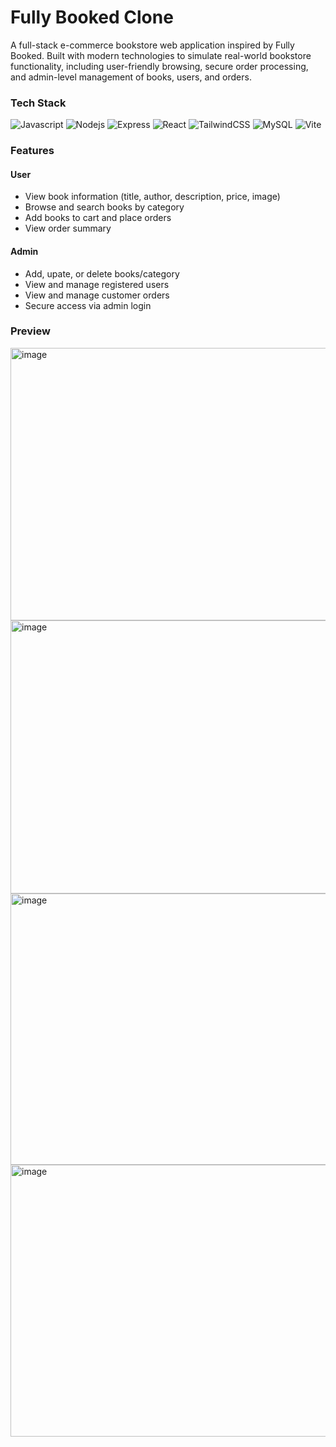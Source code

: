 # Fully Booked Clone

A full-stack e-commerce bookstore web application inspired by Fully Booked. Built with modern technologies to simulate real-world bookstore functionality, including user-friendly browsing, secure order processing, and admin-level management of books, users, and orders.

### Tech Stack
<p>
  <img alt="Javascript" src="https://img.shields.io/badge/-javascript-f7df1c?style=flat-square&logo=javascript&logoColor=black" />
  <img alt="Nodejs" src="https://img.shields.io/badge/-Nodejs-43853d?style=flat-square&logo=Node.js&logoColor=white" />
  <img alt="Express" src="https://img.shields.io/badge/-Express-000000?style=flat-square&logo=express&logoColor=white" />
  <img alt="React" src="https://img.shields.io/badge/-React-45b8d8?style=flat-square&logo=react&logoColor=white" />
  <img alt="TailwindCSS" src="https://img.shields.io/badge/tailwindcss-%2338B2AC.svg?style=flat&logo=tailwind-css&logoColor=white" />
  <img alt="MySQL" src="https://img.shields.io/badge/-MySQL-00758F?style=flat-square&logo=mysql&logoColor=white" />
  <img alt="Vite" src="https://img.shields.io/badge/-Vite-646cff?style=flat-square&logo=vite&logoColor=ffffff" />
</p>

### Features

#### User
- View book information (title, author, description, price, image)
- Browse and search books by category
- Add books to cart and place orders
- View order summary

#### Admin
- Add, upate, or delete books/category
- View and manage registered users
- View and manage customer orders
- Secure access via admin login

### Preview
<img width="941" height="436" alt="image" src="https://github.com/user-attachments/assets/a248d46f-df1c-421e-9849-be1562b3c0ff" />
<img width="941" height="437" alt="image" src="https://github.com/user-attachments/assets/eeca50a4-4494-4909-bc63-d3cd80465c2e" />
<img width="941" height="434" alt="image" src="https://github.com/user-attachments/assets/6b945835-cf3a-4d2d-9e48-fa4a4e7aa28c" />
<img width="941" height="435" alt="image" src="https://github.com/user-attachments/assets/dff8a3e8-b76b-4977-8e13-62c138f4275a" />




  
